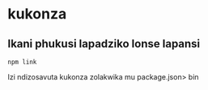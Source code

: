 # kukonza

## Ikani phukusi lapadziko lonse lapansi

`npm link`

Izi ndizosavuta kukonza zolakwika mu package.json> bin